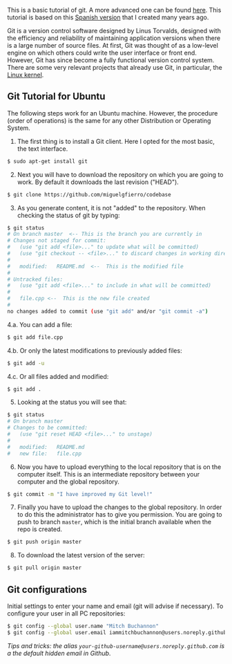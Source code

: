 This is a basic tutorial of git. A more advanced one can be found [here](http://git-scm.com/book). This tutorial is based on this [Spanish version](http://asrob.uc3m.es/index.php/Tutorial_git) that I created many years ago.

Git is a version control software designed by Linus Torvalds, designed with the efficiency and reliability of maintaining application versions when there is a large number of source files. At first, Git was thought of as a low-level engine on which others could write the user interface or front end. However, Git has since become a fully functional version control system. There are some very relevant projects that already use Git, in particular, the [Linux kernel](https://github.com/torvalds/linux).

## Git Tutorial for Ubuntu

The following steps work for an Ubuntu machine. However, the procedure (order of operations) is the same for any other Distribution or Operating System.

1. The first thing is to install a Git client. Here I opted for the most basic, the text interface.
```bash
$ sudo apt-get install git
```
2. Next you will have to download the repository on which you are going to work. By default it downloads the last revision ("HEAD").
```bash
$ git clone https://github.com/miguelgfierro/codebase
```
3. As you generate content, it is not "added" to the repository. When checking the status of git by typing:
```bash
$ git status
# On branch master  <-- This is the branch you are currently in
# Changes not staged for commit:
#   (use "git add <file>..." to update what will be committed)
#   (use "git checkout -- <file>..." to discard changes in working directory)
#
#	modified:   README.md  <--  This is the modified file
#
# Untracked files:
#   (use "git add <file>..." to include in what will be committed)
#
#	file.cpp <--  This is the new file created
#
no changes added to commit (use "git add" and/or "git commit -a")
```
4.a. You can add a file:
```bash
$ git add file.cpp
```
4.b. Or only the latest modifications to previously added files:
```bash
$ git add -u
```
4.c. Or all files added and modified:
```bash
$ git add .
```
5. Looking at the status you will see that:
```bash
$ git status
# On branch master
# Changes to be committed:
#   (use "git reset HEAD <file>..." to unstage)
#
#	modified:   README.md
#	new file:   file.cpp
```
6. Now you have to upload everything to the local repository that is on the computer itself. This is an intermediate repository between your computer and the global repository.
```bash
$ git commit -m "I have improved my Git level!"
```
7. Finally you have to upload the changes to the global repository. In order to do this the administrator has to give you permission. You are going to push to branch `master`, which is the initial branch available when the repo is created.
```bash
$ git push origin master
```
8. To download the latest version of the server:
```bash
$ git pull origin master
```
## Git configurations

Initial settings to enter your name and email (git will advise if necessary). To configure your user in all PC repositories:
```bash
$ git config --global user.name "Mitch Buchannon"
$ git config --global user.email iammitchbuchannon@users.noreply.github.com
```
*Tips and tricks: the alias `your-github-username@users.noreply.github.com` is a the default hidden email in Github*.